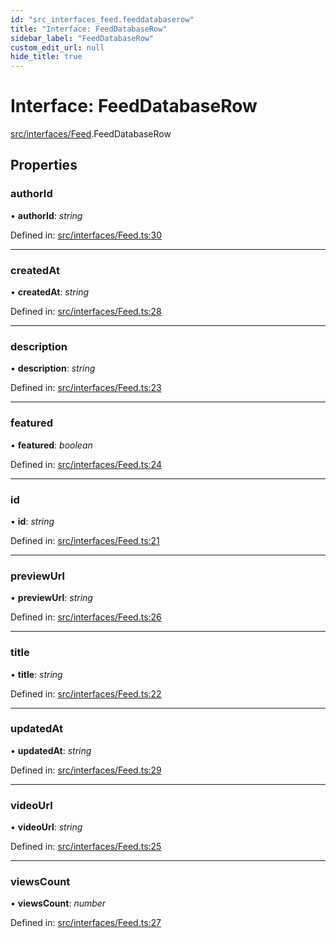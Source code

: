 ```yaml
---
id: "src_interfaces_feed.feeddatabaserow"
title: "Interface: FeedDatabaseRow"
sidebar_label: "FeedDatabaseRow"
custom_edit_url: null
hide_title: true
---
```


# Interface: FeedDatabaseRow

[src/interfaces/Feed](../modules/src_interfaces_feed.md).FeedDatabaseRow

## Properties

### authorId

• **authorId**: *string*

Defined in: [src/interfaces/Feed.ts:30](https://github.com/xr3ngine/xr3ngine/blob/716a06460/packages/common/src/interfaces/Feed.ts#L30)

___

### createdAt

• **createdAt**: *string*

Defined in: [src/interfaces/Feed.ts:28](https://github.com/xr3ngine/xr3ngine/blob/716a06460/packages/common/src/interfaces/Feed.ts#L28)

___

### description

• **description**: *string*

Defined in: [src/interfaces/Feed.ts:23](https://github.com/xr3ngine/xr3ngine/blob/716a06460/packages/common/src/interfaces/Feed.ts#L23)

___

### featured

• **featured**: *boolean*

Defined in: [src/interfaces/Feed.ts:24](https://github.com/xr3ngine/xr3ngine/blob/716a06460/packages/common/src/interfaces/Feed.ts#L24)

___

### id

• **id**: *string*

Defined in: [src/interfaces/Feed.ts:21](https://github.com/xr3ngine/xr3ngine/blob/716a06460/packages/common/src/interfaces/Feed.ts#L21)

___

### previewUrl

• **previewUrl**: *string*

Defined in: [src/interfaces/Feed.ts:26](https://github.com/xr3ngine/xr3ngine/blob/716a06460/packages/common/src/interfaces/Feed.ts#L26)

___

### title

• **title**: *string*

Defined in: [src/interfaces/Feed.ts:22](https://github.com/xr3ngine/xr3ngine/blob/716a06460/packages/common/src/interfaces/Feed.ts#L22)

___

### updatedAt

• **updatedAt**: *string*

Defined in: [src/interfaces/Feed.ts:29](https://github.com/xr3ngine/xr3ngine/blob/716a06460/packages/common/src/interfaces/Feed.ts#L29)

___

### videoUrl

• **videoUrl**: *string*

Defined in: [src/interfaces/Feed.ts:25](https://github.com/xr3ngine/xr3ngine/blob/716a06460/packages/common/src/interfaces/Feed.ts#L25)

___

### viewsCount

• **viewsCount**: *number*

Defined in: [src/interfaces/Feed.ts:27](https://github.com/xr3ngine/xr3ngine/blob/716a06460/packages/common/src/interfaces/Feed.ts#L27)
